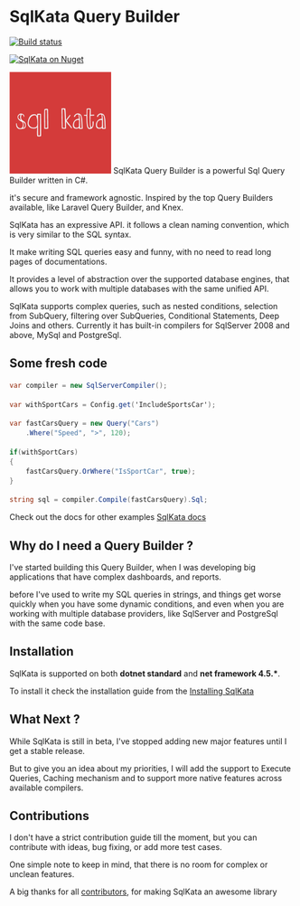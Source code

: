 # SqlKata Query Builder

[![Build status](https://ci.appveyor.com/api/projects/status/bh022c0ol5u6s41p?svg=true)](https://ci.appveyor.com/project/ahmad-moussawi/querybuilder)

[![SqlKata on Nuget](https://img.shields.io/nuget/vpre/SqlKata.svg)](https://www.nuget.org/packages/SqlKata)

<img src="/logo.png?raw=true" width="180" height="180" />
SqlKata Query Builder is a powerful Sql Query Builder written in C#. 

it's secure and framework agnostic. Inspired by the top Query Builders available, like Laravel Query Builder, and Knex. 

SqlKata has an expressive API. it follows a clean naming convention, which is very similar to the SQL syntax.

It make writing SQL queries easy and funny, with no need to read long pages of documentations. 

It provides a level of abstraction over the supported database engines, that allows you to work with multiple databases with the same unified API.

SqlKata supports complex queries, such as nested conditions, selection from SubQuery, filtering over SubQueries, Conditional Statements, Deep Joins and others. Currently it has built-in compilers for SqlServer 2008 and above, MySql and PostgreSql.

## Some fresh code
```cs
var compiler = new SqlServerCompiler();

var withSportCars = Config.get('IncludeSportsCar');

var fastCarsQuery = new Query("Cars")
    .Where("Speed", ">", 120);

if(withSportCars) 
{
    fastCarsQuery.OrWhere("IsSportCar", true);
}

string sql = compiler.Compile(fastCarsQuery).Sql;
```

Check out the docs for other examples [SqlKata docs](http://sqlkata.com)

## Why do I need a Query Builder ?
I've started building this Query Builder, when I was developing big applications that have complex dashboards, and reports.

before I've used to write my SQL queries in strings, and things get worse quickly when you have some dynamic conditions, and even when you are working with multiple database providers, like SqlServer and PostgreSql with the same code base.

## Installation
SqlKata is supported on both __dotnet standard__ and __net framework 4.5.*__.

To install it check the installation guide from the [Installing SqlKata](https://sqlkata.com/docs#installation)


## What Next ?
While SqlKata is still in beta, I've stopped adding new major features until I get a stable release.

But to give you an idea about my priorities, I will add the support to Execute Queries, Caching mechanism and to support more native features across available compilers. 

## Contributions
I don't have a strict contribution guide till the moment, but you can contribute with ideas, bug fixing, or add more test cases.

One simple note to keep in mind, that there is no room for complex or unclean features.

A big thanks for all [contributors](https://github.com/sqlkata/querybuilder/graphs/contributors), for making SqlKata an awesome library 